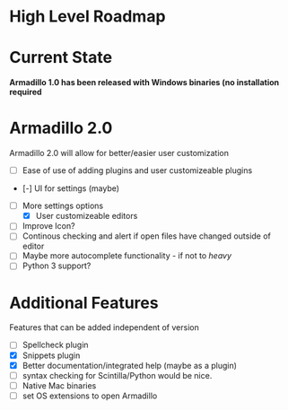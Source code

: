 # High Level Roadmap

# Current State
**Armadillo 1.0 has been released with Windows binaries (no installation required**

# Armadillo 2.0
Armadillo 2.0 will allow for better/easier user customization

- [ ] Ease of use of adding plugins and user customizeable plugins
- [-] UI for settings (maybe)
- [ ] More settings options
    - [x] User customizeable editors
- [ ] Improve Icon?
- [ ] Continous checking and alert if open files have changed outside of editor
- [ ] Maybe more autocomplete functionality - if not to *heavy*
- [ ] Python 3 support?

# Additional Features
Features that can be added independent of version

- [ ] Spellcheck plugin
- [x] Snippets plugin
- [x] Better documentation/integrated help (maybe as a plugin)
- [ ] syntax checking for Scintilla/Python would be nice.
- [ ] Native Mac binaries
- [ ] set OS extensions to open Armadillo